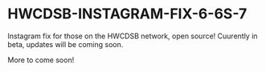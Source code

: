 # HWCDSB-INSTAGRAM-FIX-6-6S-7

Instagram fix for those on the HWCDSB network, open source! Cuurently in beta, updates will be coming soon.

More to come soon!
